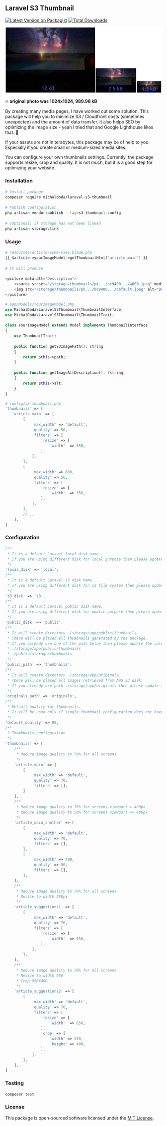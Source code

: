 ## Laravel S3 Thumbnail

[![Latest Version on Packagist](https://img.shields.io/packagist/v/michaldoda/laravel-s3-thumbnail.svg)](https://packagist.org/packages/michaldoda/laravel-s3-thumbnail)
[![Total Downloads](https://img.shields.io/packagist/dt/michaldoda/laravel-s3-thumbnail.svg)](https://packagist.org/packages/michaldoda/laravel-s3-thumbnail)

![This is an image](docs/example.png)

🔥 **original photo was 1024x1024, 989.98 kB**


By creating many media pages, I have worked out some solution. This package will help you to minimize S3 / Cloudfront costs (sometimes unexpected) and the amount of data transfer. It also helps SEO by optimizing the image size - yeah I tried that and Google Lighthouse likes that. 🎉

If your assets are not in terabytes, this package may be of help to you. Especially if you create small or medium-sized media sites.

You can configure your own thumbnails settings. Currently, the package supports resize, crop and quality. It is not much, but it is a good step for optimizing your website.

### Installation

```bash
# Install package
composer require michaldoda/laravel-s3-thumbnail

# Publish configuration
php artisan vendor:publish --tag=s3-thumbnail-config

# (Optional) if storage has not been linked
php artisan storage:link
```

### Usage

```php
# resources/article/some-view.blade.php
{{ $article->yourImageModel->getThumbnailHtml('article_main') }}

# it will produce

<picture data-alt="Description">
    <source srcset="/storage/thumbnails/pk.../bc9400.../w600.jpeg" media="(max-width: 600px)">
    <img src="/storage/thumbnails/pk.../bc9400.../default.jpeg" alt="Description">
</picture>
```

```php
# app/Models/YourImageModel.php
use MichalDoda\LaravelS3Thumbnail\ThumbnailInterface;
use MichalDoda\LaravelS3Thumbnail\ThumbnailTrait;

class YourImageModel extends Model implements ThumbnailInterface
{
    use ThumbnailTrait;
    
    public function getS3ImagePath(): string
    {
        return $this->path;
    }

    public function getImageAltDescription(): ?string
    {
        return $this->alt;
    }
}
```

```php
# config/s3-thumbnail.php
'thumbnails' => [
   'article_main' => [
        [
            'max_width' => 'default',
            'quality' => 50,
            'filters' => [
                'resize' => [
                    'width'  => 550,
                ],
            ],
        ],
        [
            'max_width' => 600,
            'quality' => 50,
            'filters' => [
                'resize' => [
                    'width'  => 350,
                ],
            ],
        ],
        // ...
    ],
]
```

### Configuration
```php
/**
 * It is a default Laravel local disk name.
 * If you are using different disk for local purpose then please update the value.
 */
'local_disk' => 'local',
/**
 * It is a default Laravel s3 disk name.
 * If you are using different disk for s3 file system then please update the value.
 */
's3_disk' => 's3',
/**
 * It is a default Laravel public disk name.
 * If you are using different disk for public purpose then please update the value.
 */
'public_disk' => 'public',
/**
 * It will create directory ./storage/app/public/thumbnails.
 * There will be placed all thumbnails generated by the package.
 * If you already use one of the path below then please update the value.
 * ./storage/app/public/thumbnails
 * ./public/storage/thumbnails
 */
'public_path' => 'thumbnails',
/**
 * It will create directory ./storage/app/originals.
 * There will be placed all images retrieved from AWS S3 disk.
 * If you already use path ./storage/app/originals then please update the value.
 */
'originals_path' => 'originals',
/**
 * Default quality for thumbnails.
 * It will be used only if single thumbnail configuration does not have own value.
 */
'default_quality' => 80,
/**
 * Thumbnails configuration.
 */
'thumbnails' => [
    /**
     * Reduce image quality to 70% for all screens
     */
    'article_main' => [
        [
            'max_width' => 'default',
            'quality' => 70,
            'filters' => [],
        ]
    ],
    /**
     * Reduce image quality to 70% for screens viewport > 480px
     * Reduce image quality to 50% for screens viewport <= 480px
     */
    'article_main_another' => [
        [
            'max_width' => 'default',
            'quality' => 70,
            'filters' => [],
        ],
        [
            'max_width' => 480,
            'quality' => 50,
            'filters' => [],
        ],
    ],
    /**
     * Reduce image quality to 70% for all screens
     * Resize to width 550px
     */
    'article_suggestions1' => [
        [
            'max_width' => 'default',
            'quality' => 70,
            'filters' => [
                'resize' => [
                    'width'  => 550,
                ],
            ],
        ],
    ],
    /**
     * Reduce image quality to 70% for all screens
     * Resize to width 650
     * Crop 550x400
     */
    'article_suggestions2' => [
        [
            'max_width' => 'default',
            'quality' => 70,
            'filters' => [
                'resize' => [
                    'width'  => 650,
                ],
                'crop' => [
                    'width' => 550,
                    'height' => 400,
                ],
            ],
        ],
    ],
]
```

### Testing

```bash
composer test
```

### License

This package is open-sourced software licensed under the [MIT License](LICENSE).